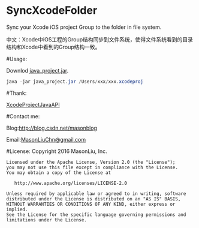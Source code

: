 # SyncXcodeFolder

Sync your Xcode iOS project Group to the folder in file system.

中文：Xcode中iOS工程的Group结构同步到文件系统，使得文件系统看到的目录结构和Xcode中看到的Group结构一致。

#Usage: 

Downlod [java_project.jar](https://github.com/MasonLiuChn/SyncXcodeFolder/raw/master/java_project/build/libs/java_project.jar).

```java
java -jar java_project.jar /Users/xxx/xxx.xcodeproj
```

#Thank:

[XcodeProjectJavaAPI](https://github.com/sap-production/XcodeProjectJavaAPI)

#Contact me:

Blog:http://blog.csdn.net/masonblog

Email:MasonLiuChn@gmail.com

#License:
    Copyright 2016 MasonLiu, Inc.

    Licensed under the Apache License, Version 2.0 (the "License");
    you may not use this file except in compliance with the License.
    You may obtain a copy of the License at

       http://www.apache.org/licenses/LICENSE-2.0

    Unless required by applicable law or agreed to in writing, software
    distributed under the License is distributed on an "AS IS" BASIS,
    WITHOUT WARRANTIES OR CONDITIONS OF ANY KIND, either express or implied.
    See the License for the specific language governing permissions and
    limitations under the License.


